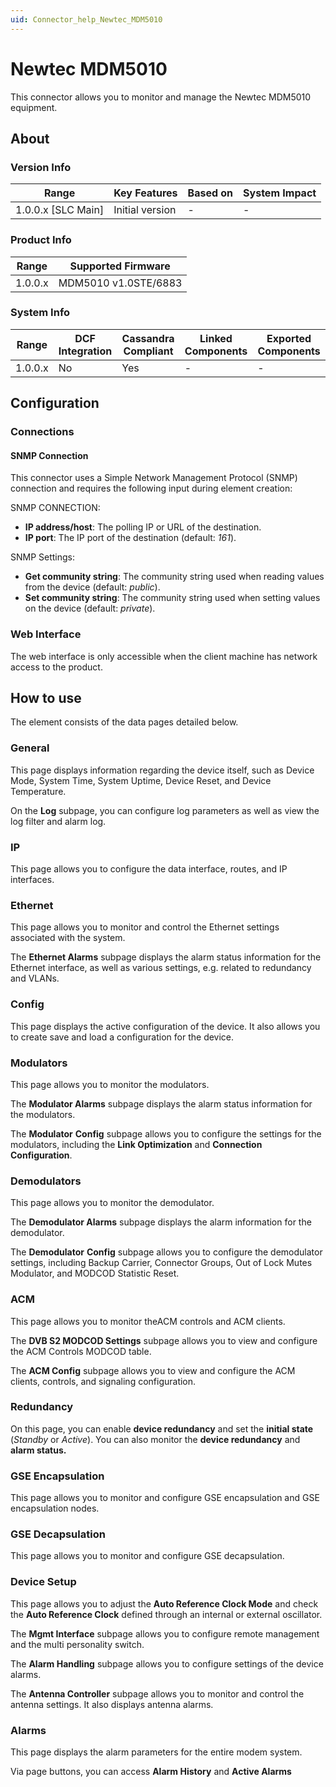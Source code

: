 ```yaml
---
uid: Connector_help_Newtec_MDM5010
---
```


# Newtec MDM5010

This connector allows you to monitor and manage the Newtec MDM5010 equipment.

## About

### Version Info

| **Range**            | **Key Features** | **Based on** | **System Impact** |
|----------------------|------------------|--------------|-------------------|
| 1.0.0.x \[SLC Main\] | Initial version  | \-           | \-                |

### Product Info

| **Range** | **Supported Firmware** |
|-----------|------------------------|
| 1.0.0.x   | MDM5010 v1.0STE/6883   |

### System Info

| **Range** | **DCF Integration** | **Cassandra Compliant** | **Linked Components** | **Exported Components** |
|-----------|---------------------|-------------------------|-----------------------|-------------------------|
| 1.0.0.x   | No                  | Yes                     | \-                    | \-                      |

## Configuration

### Connections

#### SNMP Connection

This connector uses a Simple Network Management Protocol (SNMP) connection and requires the following input during element creation:

SNMP CONNECTION:

- **IP address/host**: The polling IP or URL of the destination.
- **IP port**: The IP port of the destination (default: *161*).

SNMP Settings:

- **Get community string**: The community string used when reading values from the device (default: *public*).
- **Set community string**: The community string used when setting values on the device (default: *private*).

### Web Interface

The web interface is only accessible when the client machine has network access to the product.

## How to use

The element consists of the data pages detailed below.

### General

This page displays information regarding the device itself, such as Device Mode, System Time, System Uptime, Device Reset, and Device Temperature.

On the **Log** subpage, you can configure log parameters as well as view the log filter and alarm log.

### IP

This page allows you to configure the data interface, routes, and IP interfaces.

### Ethernet

This page allows you to monitor and control the Ethernet settings associated with the system.

The **Ethernet Alarms** subpage displays the alarm status information for the Ethernet interface, as well as various settings, e.g. related to redundancy and VLANs.

### Config

This page displays the active configuration of the device. It also allows you to create save and load a configuration for the device.

### Modulators

This page allows you to monitor the modulators.

The **Modulator Alarms** subpage displays the alarm status information for the modulators.

The **Modulator** **Config** subpage allows you to configure the settings for the modulators, including the **Link Optimization** and **Connection Configuration**.

### Demodulators

This page allows you to monitor the demodulator.

The **Demodulator Alarms** subpage displays the alarm information for the demodulator.

The **Demodulator** **Config** subpage allows you to configure the demodulator settings, including Backup Carrier, Connector Groups, Out of Lock Mutes Modulator, and MODCOD Statistic Reset.

### ACM

This page allows you to monitor theACM controls and ACM clients.

The **DVB S2 MODCOD Settings** subpage allows you to view and configure the ACM Controls MODCOD table.

The **ACM Config** subpage allows you to view and configure the ACM clients, controls, and signaling configuration.

### Redundancy

On this page, you can enable **device redundancy** and set the **initial state** (*Standby* or *Active*). You can also monitor the **device redundancy** and **alarm status.**

### GSE Encapsulation

This page allows you to monitor and configure GSE encapsulation and GSE encapsulation nodes.

### GSE Decapsulation

This page allows you to monitor and configure GSE decapsulation.

### Device Setup

This page allows you to adjust the **Auto Reference Clock Mode** and check the **Auto Reference Clock** defined through an internal or external oscillator.

The **Mgmt Interface** subpage allows you to configure remote management and the multi personality switch.

The **Alarm Handling** subpage allows you to configure settings of the device alarms.

The **Antenna Controller** subpage allows you to monitor and control the antenna settings. It also displays antenna alarms.

### Alarms

This page displays the alarm parameters for the entire modem system.

Via page buttons, you can access **Alarm History** and **Active Alarms**
